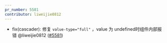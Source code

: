 ```yaml
---
pr_number: 5581
contributor: liweijie0812
---
```


- fix(cascader): 修复 `value-type="full"` ，value 为 undefined时组件内部报错 @liweijie0812 ([#5581](https://github.com/Tencent/tdesign-vue-next/pull/5581))
